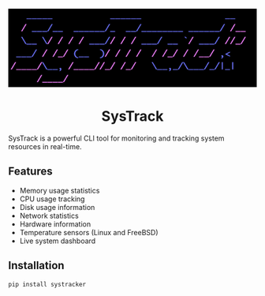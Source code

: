 <p align="center">
  <img src="main.png" alt="alt text">
</p>

<h1 align="center">SysTrack</h1>

SysTrack is a powerful CLI tool for monitoring and tracking system resources in real-time.

## Features

- Memory usage statistics
- CPU usage tracking
- Disk usage information
- Network statistics
- Hardware information
- Temperature sensors (Linux and FreeBSD)
- Live system dashboard

## Installation

```bash
pip install systracker
